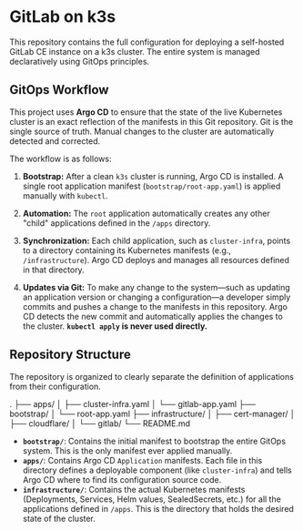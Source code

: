 # GitLab on k3s

This repository contains the full configuration for deploying a self-hosted GitLab CE instance on a k3s cluster. The entire system is managed declaratively using GitOps principles.

## GitOps Workflow

This project uses **Argo CD** to ensure that the state of the live Kubernetes cluster is an exact reflection of the manifests in this Git repository. Git is the single source of truth. Manual changes to the cluster are automatically detected and corrected.

The workflow is as follows:

1. **Bootstrap:** After a clean `k3s` cluster is running, Argo CD is installed. A single root application manifest (`bootstrap/root-app.yaml`) is applied manually with `kubectl`.

2. **Automation:** The `root` application automatically creates any other "child" applications defined in the `/apps` directory.
3. **Synchronization:** Each child application, such as `cluster-infra`, points to a directory containing its Kubernetes manifests (e.g., `/infrastructure`). Argo CD deploys and manages all resources defined in that directory.
4. **Updates via Git:** To make any change to the system—such as updating an application version or changing a configuration—a developer simply commits and pushes a change to the manifests in this repository. Argo CD detects the new commit and automatically applies the changes to the cluster. **`kubectl apply` is never used directly.**

## Repository Structure

The repository is organized to clearly separate the definition of applications from their configuration.

.
├── apps/
│   ├── cluster-infra.yaml
│   └── gitlab-app.yaml
├── bootstrap/
│   └── root-app.yaml
├── infrastructure/
│   ├── cert-manager/
│   ├── cloudflare/
│   └── gitlab/
└── README.md

* **`bootstrap/`**: Contains the initial manifest to bootstrap the entire GitOps system. This is the only manifest ever applied manually.
* **`apps/`**: Contains Argo CD `Application` manifests. Each file in this directory defines a deployable component (like `cluster-infra`) and tells Argo CD where to find its configuration source code.
* **`infrastructure/`**: Contains the actual Kubernetes manifests (Deployments, Services, Helm values, SealedSecrets, etc.) for all the applications defined in `/apps`. This is the directory that holds the desired state of the cluster.
